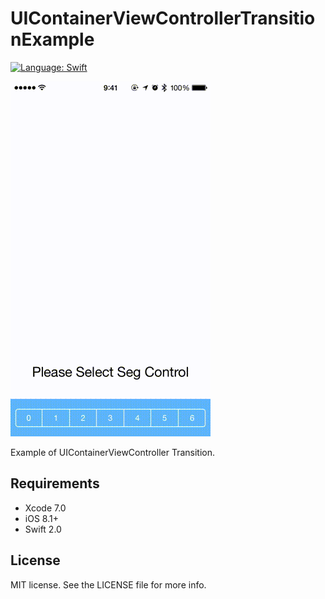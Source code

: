 # UIContainerViewControllerTransitionExample

[![Language: Swift](https://img.shields.io/badge/lang-Swift-yellow.svg?style=flat)](https://developer.apple.com/swift/)

![capture](capture.gif "capture")

Example of UIContainerViewController Transition.

## Requirements

* Xcode 7.0
* iOS 8.1+
* Swift 2.0

## License

MIT license. See the LICENSE file for more info.
